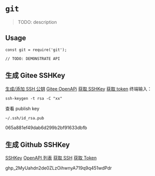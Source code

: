 # `git`

> TODO: description

## Usage

```
const git = require('git');

// TODO: DEMONSTRATE API
```

## 生成 Gitee SSHKey

[生成/添加 SSH 公钥](https://gitee.com/help/articles/4181#article-header0)
[Gitee OpenAPi](https://gitee.com/api/v5/swagger)
[获取 SSHKey](https://gitee.com/profile/sshkeys)
[获取 token](https://gitee.com/personal_access_tokens)
终端输入：

```shell
ssh-keygen -t rsa -C "xx"
```

查看 publish key

```shell
~/.ssh/id_rsa.pub
```

065a881ef49dab6d299b2bf91633dbfb

## 生成 Github SSHKey

[SSHKey](https://docs.github.com/en/github/authenticating-to-github/connecting-to-github-with-ssh)
[OpenAPI 列表](https://docs.github.com/cn/rest)
[获取 SSH](https://github.com/settings/keys)
[获取 Token](https://github.com/settings/tokens)

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
